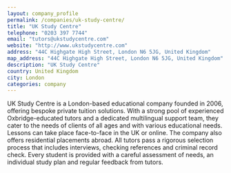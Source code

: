 ```yaml
---
layout: company_profile
permalink: /companies/uk-study-centre/
title: "UK Study Centre"
telephone: "0203 397 7744"
email: "tutors@ukstudycentre.com"
website: "http://www.ukstudycentre.com"
address: "44C Highgate High Street, London N6 5JG, United Kingdom"
map_address: "44C Highgate High Street, London N6 5JG, United Kingdom"
description: "UK Study Centre"
country: United Kingdom
city: London
categories: company
---
```

UK Study Centre is a London-based educational company founded in 2006, offering bespoke private tuition solutions. With a strong pool of experienced Oxbridge-educated tutors and a dedicated multilingual support team, they cater to the needs of clients of all ages and with various educational needs. Lessons can take place face-to-face in the UK or online. The company also offers residential placements abroad. All tutors pass a rigorous selection process that includes interviews, checking references and criminal record check. Every student is provided with a careful assessment of needs, an individual study plan and regular feedback from tutors.
